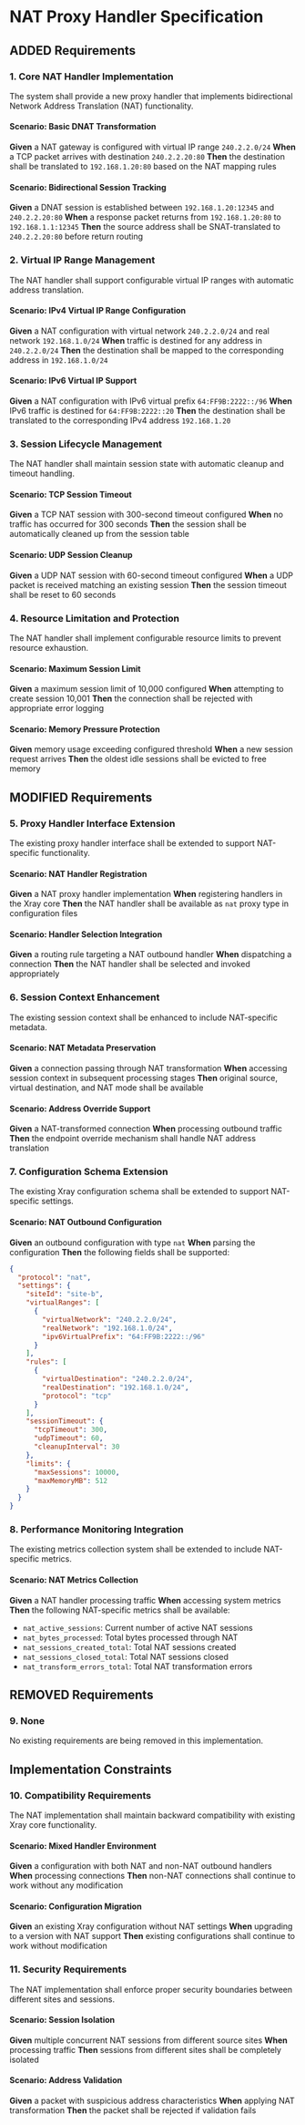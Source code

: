 # NAT Proxy Handler Specification

## ADDED Requirements

### 1. Core NAT Handler Implementation

The system shall provide a new proxy handler that implements bidirectional Network Address Translation (NAT) functionality.

#### Scenario: Basic DNAT Transformation
**Given** a NAT gateway is configured with virtual IP range `240.2.2.0/24`
**When** a TCP packet arrives with destination `240.2.2.20:80`
**Then** the destination shall be translated to `192.168.1.20:80` based on the NAT mapping rules

#### Scenario: Bidirectional Session Tracking
**Given** a DNAT session is established between `192.168.1.20:12345` and `240.2.2.20:80`
**When** a response packet returns from `192.168.1.20:80` to `192.168.1.1:12345`
**Then** the source address shall be SNAT-translated to `240.2.2.20:80` before return routing

### 2. Virtual IP Range Management

The NAT handler shall support configurable virtual IP ranges with automatic address translation.

#### Scenario: IPv4 Virtual IP Range Configuration
**Given** a NAT configuration with virtual network `240.2.2.0/24` and real network `192.168.1.0/24`
**When** traffic is destined for any address in `240.2.2.0/24`
**Then** the destination shall be mapped to the corresponding address in `192.168.1.0/24`

#### Scenario: IPv6 Virtual IP Support
**Given** a NAT configuration with IPv6 virtual prefix `64:FF9B:2222::/96`
**When** IPv6 traffic is destined for `64:FF9B:2222::20`
**Then** the destination shall be translated to the corresponding IPv4 address `192.168.1.20`

### 3. Session Lifecycle Management

The NAT handler shall maintain session state with automatic cleanup and timeout handling.

#### Scenario: TCP Session Timeout
**Given** a TCP NAT session with 300-second timeout configured
**When** no traffic has occurred for 300 seconds
**Then** the session shall be automatically cleaned up from the session table

#### Scenario: UDP Session Cleanup
**Given** a UDP NAT session with 60-second timeout configured
**When** a UDP packet is received matching an existing session
**Then** the session timeout shall be reset to 60 seconds

### 4. Resource Limitation and Protection

The NAT handler shall implement configurable resource limits to prevent resource exhaustion.

#### Scenario: Maximum Session Limit
**Given** a maximum session limit of 10,000 configured
**When** attempting to create session 10,001
**Then** the connection shall be rejected with appropriate error logging

#### Scenario: Memory Pressure Protection
**Given** memory usage exceeding configured threshold
**When** a new session request arrives
**Then** the oldest idle sessions shall be evicted to free memory

## MODIFIED Requirements

### 5. Proxy Handler Interface Extension

The existing proxy handler interface shall be extended to support NAT-specific functionality.

#### Scenario: NAT Handler Registration
**Given** a NAT proxy handler implementation
**When** registering handlers in the Xray core
**Then** the NAT handler shall be available as `nat` proxy type in configuration files

#### Scenario: Handler Selection Integration
**Given** a routing rule targeting a NAT outbound handler
**When** dispatching a connection
**Then** the NAT handler shall be selected and invoked appropriately

### 6. Session Context Enhancement

The existing session context shall be enhanced to include NAT-specific metadata.

#### Scenario: NAT Metadata Preservation
**Given** a connection passing through NAT transformation
**When** accessing session context in subsequent processing stages
**Then** original source, virtual destination, and NAT mode shall be available

#### Scenario: Address Override Support
**Given** a NAT-transformed connection
**When** processing outbound traffic
**Then** the endpoint override mechanism shall handle NAT address translation

### 7. Configuration Schema Extension

The existing Xray configuration schema shall be extended to support NAT-specific settings.

#### Scenario: NAT Outbound Configuration
**Given** an outbound configuration with type `nat`
**When** parsing the configuration
**Then** the following fields shall be supported:
```json
{
  "protocol": "nat",
  "settings": {
    "siteId": "site-b",
    "virtualRanges": [
      {
        "virtualNetwork": "240.2.2.0/24",
        "realNetwork": "192.168.1.0/24",
        "ipv6VirtualPrefix": "64:FF9B:2222::/96"
      }
    ],
    "rules": [
      {
        "virtualDestination": "240.2.2.0/24",
        "realDestination": "192.168.1.0/24",
        "protocol": "tcp"
      }
    ],
    "sessionTimeout": {
      "tcpTimeout": 300,
      "udpTimeout": 60,
      "cleanupInterval": 30
    },
    "limits": {
      "maxSessions": 10000,
      "maxMemoryMB": 512
    }
  }
}
```

### 8. Performance Monitoring Integration

The existing metrics collection system shall be extended to include NAT-specific metrics.

#### Scenario: NAT Metrics Collection
**Given** a NAT handler processing traffic
**When** accessing system metrics
**Then** the following NAT-specific metrics shall be available:
- `nat_active_sessions`: Current number of active NAT sessions
- `nat_bytes_processed`: Total bytes processed through NAT
- `nat_sessions_created_total`: Total NAT sessions created
- `nat_sessions_closed_total`: Total NAT sessions closed
- `nat_transform_errors_total`: Total NAT transformation errors

## REMOVED Requirements

### 9. None

No existing requirements are being removed in this implementation.

## Implementation Constraints

### 10. Compatibility Requirements

The NAT implementation shall maintain backward compatibility with existing Xray core functionality.

#### Scenario: Mixed Handler Environment
**Given** a configuration with both NAT and non-NAT outbound handlers
**When** processing connections
**Then** non-NAT connections shall continue to work without any modification

#### Scenario: Configuration Migration
**Given** an existing Xray configuration without NAT settings
**When** upgrading to a version with NAT support
**Then** existing configurations shall continue to work without modification

### 11. Security Requirements

The NAT implementation shall enforce proper security boundaries between different sites and sessions.

#### Scenario: Session Isolation
**Given** multiple concurrent NAT sessions from different source sites
**When** processing traffic
**Then** sessions from different sites shall be completely isolated

#### Scenario: Address Validation
**Given** a packet with suspicious address characteristics
**When** applying NAT transformation
**Then** the packet shall be rejected if validation fails